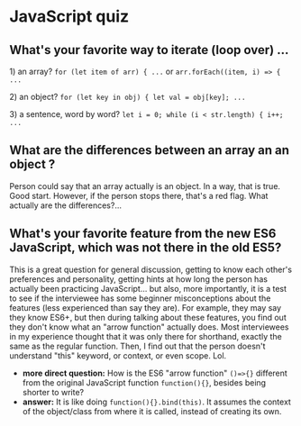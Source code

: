 # JavaScript quiz

## What's your favorite way to iterate \(loop over\) ...

1\) an array?   `for (let item of arr) { ...` or `arr.forEach((item, i) => { ...`  

2\) an object? `for (let key in obj) { let val = obj[key]; ...` 

3\) a sentence, word by word? `let i = 0; while (i < str.length) { i++; ...`  

## What are the differences between an array an an object ?

Person could say that an array actually is an object. In a way, that is true. Good start. However, if the person stops there, that's a red flag. What actually are the differences?...

## What's your favorite feature from the new ES6 JavaScript, which was not there in the old ES5?

This is a great question for general discussion, getting to know each other's preferences and personality, getting hints at how long the person has actually been practicing JavaScript... but also, more importantly, it is a test to see if the interviewee has some beginner misconceptions about the features \(less experienced than say they are\). For example, they may say they know ES6+, but then during talking about these features, you find out they don't know what an "arrow function" actually does. Most interviewees in my experience thought that it was only there for shorthand, exactly the same as the regular function. Then, I find out that the person doesn't understand "this" keyword, or context, or even scope. Lol.

* **more direct question:** How is the ES6 "arrow function" `()=>{}` different from the original JavaScript function `function(){}`, besides being shorter to write?
* **answer:** It is like doing `function(){}.bind(this)`. It assumes the context of the object/class from where it is called, instead of creating its own.





















